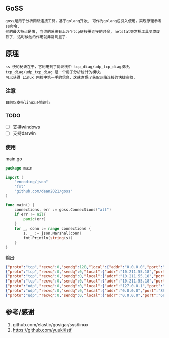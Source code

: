 ## GoSS 

    goss是用于分析网络连接工具，基于golang开发, 可作为golang包引入使用，实现原理参考ss命令.
    他的最大特点是快, 当你的系统有上万个tcp链接要连接的时候, netstat等常规工具变成废铁了, 这时候他的作用就非常明显了.
    
## 原理

    ss 快的秘诀在于，它利用到了协议栈中 tcp_diag/udp_tcp_diag模块。tcp_diag/udp_tcp_diag 是一个用于分析统计的模块，
    可以获得 Linux 内核中第一手的信息，这就确保了获取网络连接的快捷高效.
    
### 注意
    目前仅支持linux环境运行
    
### TODO
- [ ] 支持windows
- [ ] 支持darwin

### 使用

main.go 
```go
package main

import (
	"encoding/json"
	"fmt"
	"github.com/dean2021/goss"
)

func main() {
	connections, err := goss.Connections("all")
	if err != nil{
		panic(err)
	}
	for _, conn := range connections {
		s, _ := json.Marshal(conn)
		fmt.Println(string(s))
	}
}
```
输出:
```json
{"proto":"tcp","recvq":0,"sendq":128,"local":{"addr":"0.0.0.0","port":"22"},"foreign":{"addr":"0.0.0.0","port":"0"},"state":"LISTEN","inode":17526,"process":null}
{"proto":"tcp","recvq":0,"sendq":0,"local":{"addr":"10.211.55.18","port":"22"},"foreign":{"addr":"10.211.55.2","port":"60443"},"state":"ESTAB","inode":94365,"process":null}
{"proto":"tcp","recvq":0,"sendq":0,"local":{"addr":"10.211.55.18","port":"22"},"foreign":{"addr":"10.211.55.2","port":"52681"},"state":"ESTAB","inode":40101,"process":null}
{"proto":"tcp","recvq":0,"sendq":0,"local":{"addr":"10.211.55.18","port":"22"},"foreign":{"addr":"10.211.55.2","port":"60305"},"state":"ESTAB","inode":94290,"process":null}
{"proto":"udp","recvq":0,"sendq":0,"local":{"addr":"127.0.0.1","port":"323"},"foreign":{"addr":"0.0.0.0","port":"0"},"state":"UNCONN","inode":14002,"process":null}
{"proto":"udp","recvq":0,"sendq":0,"local":{"addr":"0.0.0.0","port":"8888"},"foreign":{"addr":"0.0.0.0","port":"0"},"state":"UNCONN","inode":95273,"process":{"inode":95273,"fd":4,"pid":27246,"p_name":"nc","p_pid":27222,"p_gid":27246}}
{"proto":"udp","recvq":0,"sendq":0,"local":{"addr":"0.0.0.0","port":"68"},"foreign":{"addr":"0.0.0.0","port":"0"},"state":"UNCONN","inode":92582,"process":null}
```


## 参考/感谢

1. github.com/elastic/gosigar/sys/linux
2. https://github.com/yuuki/lstf
